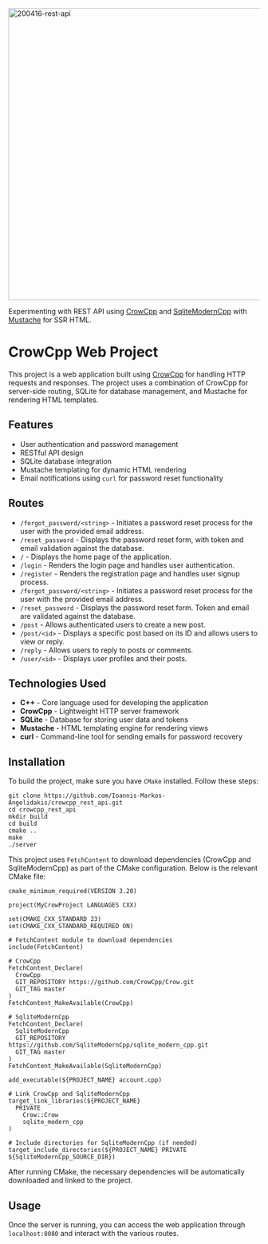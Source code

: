 <img width="584" alt="200416-rest-api" src="https://github.com/Mark-AAAA/crowcpp_rest_api/assets/52075807/290c389a-1c52-4b43-bcf6-4219ca5a44f5">
<p>Experimenting with REST API using <a href="https://github.com/CrowCpp/Crow">CrowCpp</a> and <a href="https://github.com/SqliteModernCpp/sqlite_modern_cpp">SqliteModernCpp</a> with <a href="https://github.com/mustache/spec">Mustache</a> for SSR HTML.</p>
<h1>CrowCpp Web Project</h1>

<p>This project is a web application built using <a href="https://crowcpp.org/">CrowCpp</a> for handling HTTP requests and responses. The project uses a combination of CrowCpp for server-side routing, SQLite for database management, and Mustache for rendering HTML templates.</p>

<h2>Features</h2>
<ul>
  <li>User authentication and password management</li>
  <li>RESTful API design</li>
  <li>SQLite database integration</li>
  <li>Mustache templating for dynamic HTML rendering</li>
  <li>Email notifications using <code>curl</code> for password reset functionality</li>
</ul>

<h2>Routes</h2>
<ul>
  <li><code>/forgot_password/&lt;string&gt;</code> - Initiates a password reset process for the user with the provided email address.</li>
  <li><code>/reset_password</code> - Displays the password reset form, with token and email validation against the database.</li>
  <li><code>/</code> - Displays the home page of the application.</li>
  <li><code>/login</code> - Renders the login page and handles user authentication.</li>
  <li><code>/register</code> - Renders the registration page and handles user signup process.</li>
  <li><code>/forgot_password/&lt;string&gt;</code> - Initiates a password reset process for the user with the provided email address.</li>
  <li><code>/reset_password</code> - Displays the password reset form. Token and email are validated against the database.</li>
  <li><code>/post</code> - Allows authenticated users to create a new post.</li>
  <li><code>/post/&lt;id&gt;</code> - Displays a specific post based on its ID and allows users to view or reply.</li>
  <li><code>/reply</code> - Allows users to reply to posts or comments.</li>
  <li><code>/user/&lt;id&gt;</code> - Displays user profiles and their posts.</li>
</ul>

<h2>Technologies Used</h2>
<ul>
  <li><strong>C++</strong> - Core language used for developing the application</li>
  <li><strong>CrowCpp</strong> - Lightweight HTTP server framework</li>
  <li><strong>SQLite</strong> - Database for storing user data and tokens</li>
  <li><strong>Mustache</strong> - HTML templating engine for rendering views</li>
  <li><strong>curl</strong> - Command-line tool for sending emails for password recovery</li>
</ul>

<h2>Installation</h2>
<p>To build the project, make sure you have <code>CMake</code> installed. Follow these steps:</p>

<pre><code>git clone https://github.com/Ioannis-Markos-Angelidakis/crowcpp_rest_api.git
cd crowcpp_rest_api
mkdir build
cd build
cmake ..
make
./server
</code></pre>

<p>This project uses <code>FetchContent</code> to download dependencies (CrowCpp and SqliteModernCpp) as part of the CMake configuration. Below is the relevant CMake file:</p>

<pre><code>cmake_minimum_required(VERSION 3.20)

project(MyCrowProject LANGUAGES CXX)

set(CMAKE_CXX_STANDARD 23)
set(CMAKE_CXX_STANDARD_REQUIRED ON)

# FetchContent module to download dependencies
include(FetchContent)

# CrowCpp
FetchContent_Declare(
  CrowCpp
  GIT_REPOSITORY https://github.com/CrowCpp/Crow.git
  GIT_TAG master 
)
FetchContent_MakeAvailable(CrowCpp)

# SqliteModernCpp
FetchContent_Declare(
  SqliteModernCpp
  GIT_REPOSITORY https://github.com/SqliteModernCpp/sqlite_modern_cpp.git
  GIT_TAG master  
)
FetchContent_MakeAvailable(SqliteModernCpp)

add_executable(${PROJECT_NAME} account.cpp)

# Link CrowCpp and SqliteModernCpp
target_link_libraries(${PROJECT_NAME}
  PRIVATE
    Crow::Crow
    sqlite_modern_cpp
)

# Include directories for SqliteModernCpp (if needed)
target_include_directories(${PROJECT_NAME} PRIVATE ${SqliteModernCpp_SOURCE_DIR})
</code></pre>

<p>After running CMake, the necessary dependencies will be automatically downloaded and linked to the project.</p>

<h2>Usage</h2>
<p>Once the server is running, you can access the web application through <code>localhost:8080</code> and interact with the various routes.</p>
